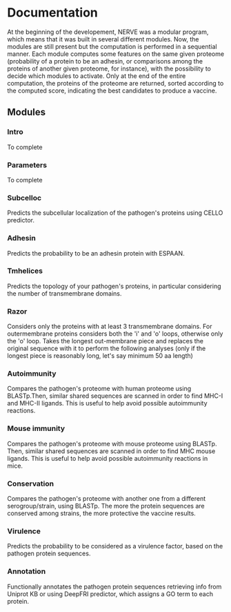 # Documentation

At the beginning of the developement, NERVE was a modular program, which means that it was built in several different modules. Now, the modules are still present but the computation is performed in a sequential manner. Each module computes some features on the same given proteome (probability of a protein to be an adhesin, or comparisons among the proteins of another given proteome, for instance), with the possibility to decide which modules to activate. Only at the end of the entire computation, the proteins of the proteome are returned, sorted according to the computed score, indicating the best candidates to produce a vaccine.

## Modules

### Intro
To complete

### Parameters
To complete

### Subcelloc
Predicts the subcellular localization of the pathogen's proteins using CELLO predictor.

### Adhesin
Predicts the probability to be an adhesin protein with ESPAAN.

### Tmhelices
Predicts the topology of your pathogen's proteins, in particular considering the number of transmembrane domains.

### Razor
Considers only the proteins with at least 3 transmembrane domains. 
For outermembrane proteins considers both the 'i' and 'o' loops, otherwise only the 'o' loop. 
Takes the longest out-membrane piece and replaces the original sequence with it to perform the following analyses
(only if the longest piece is reasonably long, let's say minimum 50 aa length)

### Autoimmunity 
Compares the pathogen's proteome with human proteome using BLASTp.Then, similar shared sequences are scanned in order to find MHC-I and MHC-II ligands. This is useful to help avoid possible autoimmunity reactions.

### Mouse immunity
Compares the pathogen's proteome with mouse proteome using BLASTp. Then, similar shared sequences are scanned in order to find MHC mouse ligands. This is useful to help avoid possible autoimmunity reactions in mice.

### Conservation
Compares the pathogen's proteome with another one from a different serogroup/strain, using BLASTp. The more the protein sequences are conserved among strains, the more protective the vaccine results.

### Virulence
Predicts the probability to be considered as a virulence factor, based on the pathogen protein sequences.

### Annotation
Functionally annotates the pathogen protein sequences retrieving info from Uniprot KB or using DeepFRI predictor, which assigns a GO term to each protein.
